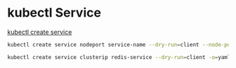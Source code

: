 # kubectl Service

[kubectl create service](https://kubernetes.io/docs/reference/kubectl/generated/kubectl_create/kubectl_create_service/)

```sh
kubectl create service nodeport service-name --dry-run=client --node-port=30800 -o=yaml --tcp=80:80 > service-service-name.yaml
```

```sh
kubectl create service clusterip redis-service --dry-run=client -o=yaml --tcp=6379:6379 > redis-service.yaml
```
